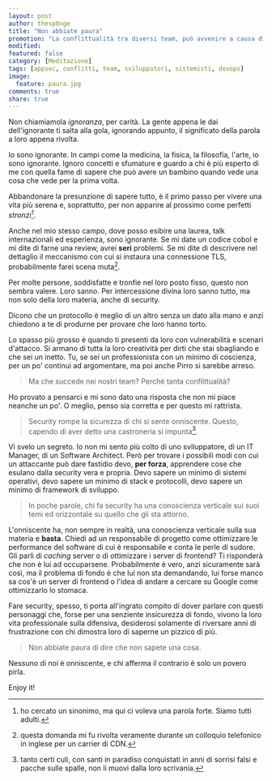 ```yaml
---
layout: post
author: thesp0nge
title: "Non abbiate paura"
promotion: "La conflittualità tra diversi team, può avvenire a causa di mancata conoscenza? Leggi e scoprilo"
modified: 
featured: false
category: [Meditazione]
tags: [appsec, conflitti, team, sviluppatori, sistemisti, devops]
image:
  feature: paura.jpg
comments: true
share: true
---
```


Non chiamiamola _ignoranza_, per carità. La gente appena le dai dell'ignorante
ti salta alla gola, ignorando appunto, il significato della parola a loro
appena rivolta.

Io sono ignorante. In campi come la medicina, la fisica, la filosofia, l'arte,
io sono ignorante. Ignoro concetti e sfumature e guardo a chi è più esperto di
me con quella fame di sapere che può avere un bambino quando vede una cosa che
vede per la prima volta.

Abbandonare la presunzione di sapere tutto, è il primo passo per vivere una
vita più serena e, soprattutto, per non apparire al prossimo come perfetti
_stronzi[^1]_.

Anche nel mio stesso campo, dove posso esibire una laurea, talk internazionali
ed esperienza, sono ignorante. Se mi date un codice cobol e mi dite di farne
una review, avrei **seri** problemi. Se mi dite di descrivere nel dettaglio il
meccanismo con cui si instaura una connessione TLS, probabilmente farei scena
muta[^2].

Per molte persone, soddisfatte e tronfie nel loro posto fisso, questo non
sembra valere. Loro sanno. Per intercessione divina loro sanno tutto, ma non
solo della loro materia, anche di security.

Dicono che un protocollo è meglio di un altro senza un dato alla mano e anzi
chiedono a te di produrne per provare che loro hanno torto.

Lo spasso più grosso è quando ti presenti da loro con vulnerabilità e scenari
d'attacco. Si armano di tutta la loro creatività per dirti che stai sbagliando
e che sei un inetto. Tu, se sei un professionista con un minimo di coscienza,
per un po' continui ad argomentare, ma poi anche Pirro si sarebbe arreso.

> Ma che succede nei nostri team? Perché tanta conflittualità?

Ho provato a pensarci e mi sono dato una risposta che non mi piace neanche un
po'. O meglio, penso sia corretta e per questo mi rattrista.

> Security rompe la sicurezza di chi si sente onniscente. Questo, capendo di
> aver detto una castroneria si impunta[^3].

Vi svelo un segreto. Io non mi sento più colto di uno sviluppatore, di un IT
Manager, di un Software Architect. Però per trovare i possibili modi con cui un
attaccante può dare fastidio devo, **per forza**, apprendere cose che esulano
dalla security vera e propria. Devo sapere un minimo di sistemi operativi, devo
sapere un minimo di stack e protocolli, devo sapere un minimo di framework di
sviluppo.

> In poche parole, chi fa security ha una conoscienza verticale sui suoi temi
> ed orizzontale su quello che gli sta attorno.

L'onniscente ha, non sempre in realtà, una conoscienza verticale sulla sua
materia e **basta**. Chiedi ad un responsabile di progetto come ottimizzare le
performance del software di cui è responsabile e conta le perle di sudore. Gli
parli di _caching_ server o di ottimizzare i server di frontend? Ti risponderà
che non è lui ad occuparsene. Probabilmente è vero, anzi sicuramente sarà così,
ma il problema di fondo è che lui non sta demandando, lui forse manco sa cos'è
un server di frontend o l'idea di andare a cercare su Google come ottimizzarlo
lo stomaca.

Fare security, spesso, ti porta all'ingrato compito di dover parlare con questi
personaggi che, forse per una senziente insicurezza di fondo, vivono la loro
vita professionale sulla difensiva, desiderosi solamente di riversare anni di
frustrazione con chi dimostra loro di saperne un pizzico di più.

> Non abbiate paura di dire che non sapete una cosa.

Nessuno di noi è onniscente, e chi afferma il contrario è solo un povero pirla.

Enjoy it!

[^1]: ho cercato un sinonimo, ma qui ci voleva una parola forte. Siamo tutti
      adulti.

[^2]: questa domanda mi fu rivolta veramente durante un colloquio telefonico in
      inglese per un carrier di CDN.

[^3]: tanto certi culi, con santi in paradiso conquistati in anni di sorrisi
      falsi e pacche sulle spalle, non li muovi dalla loro scrivania.

